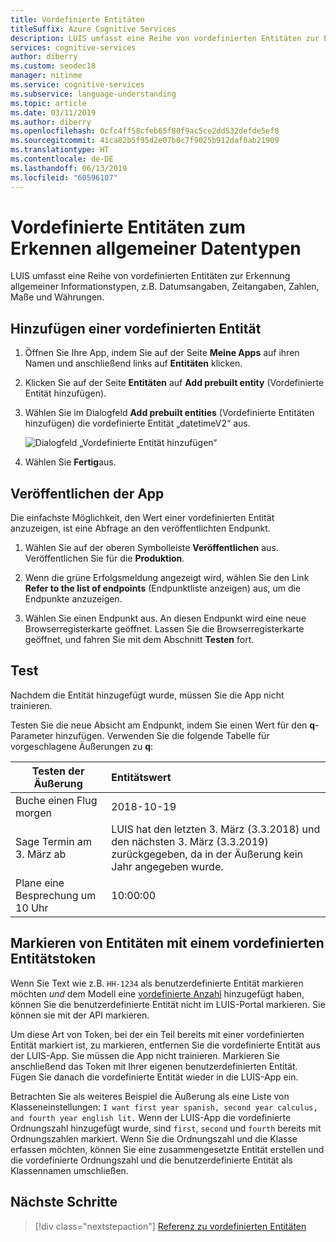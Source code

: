 ```yaml
---
title: Vordefinierte Entitäten
titleSuffix: Azure Cognitive Services
description: LUIS umfasst eine Reihe von vordefinierten Entitäten zur Erkennung allgemeiner Informationstypen, z.B. Datumsangaben, Zeitangaben, Zahlen, Maße und Währungen. Die Unterstützung von vordefinierten Entität variiert je nach Kultur Ihrer LUIS-App.
services: cognitive-services
author: diberry
ms.custom: seodec18
manager: nitinme
ms.service: cognitive-services
ms.subservice: language-understanding
ms.topic: article
ms.date: 03/11/2019
ms.author: diberry
ms.openlocfilehash: 0cfc4ff58cfeb65f80f9ac5ce2dd532defde5ef8
ms.sourcegitcommit: 41ca82b5f95d2e07b0c7f9025b912daf0ab21909
ms.translationtype: HT
ms.contentlocale: de-DE
ms.lasthandoff: 06/13/2019
ms.locfileid: "60596107"
---
```

# <a name="prebuilt-entities-to-recognize-common-data-types"></a>Vordefinierte Entitäten zum Erkennen allgemeiner Datentypen

LUIS umfasst eine Reihe von vordefinierten Entitäten zur Erkennung allgemeiner Informationstypen, z.B. Datumsangaben, Zeitangaben, Zahlen, Maße und Währungen. 

## <a name="add-a-prebuilt-entity"></a>Hinzufügen einer vordefinierten Entität

1. Öffnen Sie Ihre App, indem Sie auf der Seite **Meine Apps** auf ihren Namen und anschließend links auf **Entitäten** klicken. 

1. Klicken Sie auf der Seite **Entitäten** auf **Add prebuilt entity** (Vordefinierte Entität hinzufügen).

1. Wählen Sie im Dialogfeld **Add prebuilt entities** (Vordefinierte Entitäten hinzufügen) die vordefinierte Entität „datetimeV2“ aus. 

    ![Dialogfeld „Vordefinierte Entität hinzufügen“](./media/luis-use-prebuilt-entity/add-prebuilt-entity-dialog.png)

1. Wählen Sie **Fertig**aus.

## <a name="publish-the-app"></a>Veröffentlichen der App

Die einfachste Möglichkeit, den Wert einer vordefinierten Entität anzuzeigen, ist eine Abfrage an den veröffentlichten Endpunkt. 

1. Wählen Sie auf der oberen Symbolleiste **Veröffentlichen** aus. Veröffentlichen Sie für die **Produktion**. 

1. Wenn die grüne Erfolgsmeldung angezeigt wird, wählen Sie den Link **Refer to the list of endpoints** (Endpunktliste anzeigen) aus, um die Endpunkte anzuzeigen.

1. Wählen Sie einen Endpunkt aus. An diesen Endpunkt wird eine neue Browserregisterkarte geöffnet. Lassen Sie die Browserregisterkarte geöffnet, und fahren Sie mit dem Abschnitt **Testen** fort.

## <a name="test"></a>Test
Nachdem die Entität hinzugefügt wurde, müssen Sie die App nicht trainieren. 

Testen Sie die neue Absicht am Endpunkt, indem Sie einen Wert für den **q**-Parameter hinzufügen. Verwenden Sie die folgende Tabelle für vorgeschlagene Äußerungen zu **q**:

|Testen der Äußerung|Entitätswert|
|--|:--|
|Buche einen Flug morgen|2018-10-19|
|Sage Termin am 3. März ab|LUIS hat den letzten 3. März (3.3.2018) und den nächsten 3. März (3.3.2019) zurückgegeben, da in der Äußerung kein Jahr angegeben wurde.|
|Plane eine Besprechung um 10 Uhr|10:00:00|

## <a name="marking-entities-containing-a-prebuilt-entity-token"></a>Markieren von Entitäten mit einem vordefinierten Entitätstoken
 Wenn Sie Text wie z.B. `HH-1234` als benutzerdefinierte Entität markieren möchten _und_ dem Modell eine [vordefinierte Anzahl](luis-reference-prebuilt-number.md) hinzugefügt haben, können Sie die benutzerdefinierte Entität nicht im LUIS-Portal markieren. Sie können sie mit der API markieren. 

 Um diese Art von Token, bei der ein Teil bereits mit einer vordefinierten Entität markiert ist, zu markieren, entfernen Sie die vordefinierte Entität aus der LUIS-App. Sie müssen die App nicht trainieren. Markieren Sie anschließend das Token mit Ihrer eigenen benutzerdefinierten Entität. Fügen Sie danach die vordefinierte Entität wieder in die LUIS-App ein.

 Betrachten Sie als weiteres Beispiel die Äußerung als eine Liste von Klasseneinstellungen: `I want first year spanish, second year calculus, and fourth year english lit.` Wenn der LUIS-App die vordefinierte Ordnungszahl hinzugefügt wurde, sind `first`, `second` und `fourth` bereits mit Ordnungszahlen markiert. Wenn Sie die Ordnungszahl und die Klasse erfassen möchten, können Sie eine zusammengesetzte Entität erstellen und die vordefinierte Ordnungszahl und die benutzerdefinierte Entität als Klassennamen umschließen.

## <a name="next-steps"></a>Nächste Schritte
> [!div class="nextstepaction"]
> [Referenz zu vordefinierten Entitäten](./luis-reference-prebuilt-entities.md)

